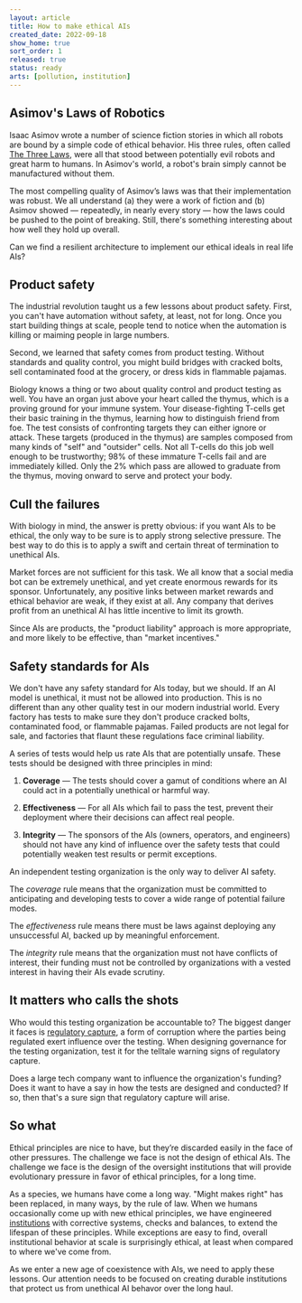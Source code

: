 ```yaml
---
layout: article
title: How to make ethical AIs
created_date: 2022-09-18
show_home: true
sort_order: 1
released: true
status: ready
arts: [pollution, institution]
---
```


## Asimov's Laws of Robotics

Isaac Asimov wrote a number of science fiction stories in which all
robots are bound by a simple code of ethical behavior.  His three
rules, often called [The Three
Laws](https://en.wikipedia.org/wiki/Three_Laws_of_Robotics), were all
that stood between potentially evil robots and great harm to humans.
In Asimov's world, a robot's brain simply cannot be manufactured
without them.

The most compelling quality of Asimov’s laws was that their
implementation was robust.  We all understand (a) they were a work of
fiction and (b) Asimov showed &mdash; repeatedly, in nearly every
story &mdash; how the laws could be pushed to the point of breaking.
Still, there's something interesting about how well they hold up
overall.

Can we find a resilient architecture to implement our ethical ideals
in real life AIs?

## Product safety

The industrial revolution taught us a few lessons about product
safety.  First, you can't have automation without safety, at least,
not for long. Once you start building things at scale, people tend to
notice when the automation is killing or maiming people in large
numbers.

Second, we learned that safety comes from product testing. Without
standards and quality control, you might build bridges with cracked
bolts, sell contaminated food at the grocery, or dress kids in
flammable pajamas.

Biology knows a thing or two about quality control and product testing
as well. You have an organ just above your heart called the thymus,
which is a proving ground for your immune system. Your
disease-fighting T-cells get their basic training in the thymus,
learning how to distinguish friend from foe. The test consists of
confronting targets they can either ignore or attack. These targets
(produced in the thymus) are samples composed from many kinds of
"self" and "outsider" cells. Not all T-cells do this job well enough
to be trustworthy; 98% of these immature T-cells fail and are
immediately killed. Only the 2% which pass are allowed to graduate from
the thymus, moving onward to serve and protect your body.

## Cull the failures

<!-- start_excerpt -->
With biology in mind, the answer is pretty obvious: if you want AIs to
be ethical, the only way to be sure is to apply strong selective
pressure. The best way to do this is to apply a swift and certain
threat of termination to unethical AIs.
<!-- end_excerpt -->

Market forces are not sufficient for this task. We all know that a
social media bot can be extremely unethical, and yet create enormous
rewards for its sponsor. Unfortunately, any positive links between
market rewards and ethical behavior are weak, if they exist at
all. Any company that derives profit from an unethical AI has little
incentive to limit its growth.

Since AIs are products, the "product liability" approach is more
appropriate, and more likely to be effective, than "market incentives."

## Safety standards for AIs

We don't have any safety standard for AIs today, but we should.  If an
AI model is unethical, it must not be allowed into production. This is
no different than any other quality test in our modern industrial
world.  Every factory has tests to make sure they don't produce
cracked bolts, contaminated food, or flammable pajamas. Failed
products are not legal for sale, and factories that flaunt these
regulations face criminal liability.

A series of tests would help us rate AIs that are potentially
unsafe. These tests should be designed with three principles in mind:

 1. **Coverage** &mdash; The tests should cover a gamut of conditions
 where an AI could act in a potentially unethical or harmful way.

 2. **Effectiveness** &mdash; For all AIs which fail to pass the test,
 prevent their deployment where their decisions can affect real
 people.

 3. **Integrity** &mdash; The sponsors of the AIs (owners, operators,
   and engineers) should not have any kind of influence over the
   safety tests that could potentially weaken test results or permit
   exceptions.


An independent testing organization is the only way to deliver AI
safety.

The *coverage* rule means that the organization must be committed to
anticipating and developing tests to cover a wide range of potential
failure modes.

The *effectiveness* rule means there must be laws against deploying
any unsuccessful AI, backed up by meaningful enforcement.

The *integrity* rule means that the organization must not have
conflicts of interest, their funding must not be controlled by
organizations with a vested interest in having their AIs evade
scrutiny.

## It matters who calls the shots

Who would this testing organization be accountable to? The biggest
danger it faces is [regulatory
capture](https://en.wikipedia.org/wiki/Regulatory_capture), a form of
corruption where the parties being regulated exert influence over the
testing. When designing governance for the testing organization, test
it for the telltale warning signs of regulatory capture.

Does a large tech company want to influence the organization's
funding?  Does it want to have a say in how the tests are designed and
conducted? If so, then that's a sure sign that regulatory capture will
arise.


## So what

Ethical principles are nice to have, but they’re discarded easily in
the face of other pressures. The challenge we face is not the design
of ethical AIs. The challenge we face is the design of the oversight
institutions that will provide evolutionary pressure in favor of
ethical principles, for a long time.

As a species, we humans have come a long way. "Might makes right" has
been replaced, in many ways, by the rule of law. When we humans
occasionally come up with new ethical principles, we have engineered
[institutions](institution) with corrective systems, checks and
balances, to extend the lifespan of these principles.  While
exceptions are easy to find, overall institutional behavior at scale
is surprisingly ethical, at least when compared to where we've come
from.

As we enter a new age of coexistence with AIs, we need to apply these
lessons. Our attention needs to be focused on creating durable
institutions that protect us from unethical AI behavor over the long
haul.



